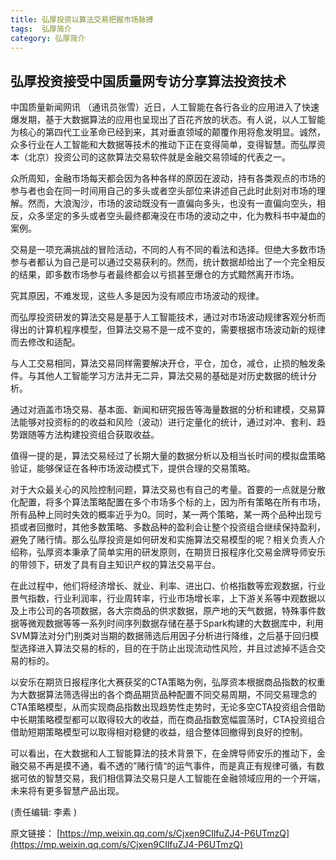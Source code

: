```yaml
---
title: 弘厚投资以算法交易把握市场脉搏
tags:  弘厚简介
category: 弘厚简介
---
```


## 弘厚投资接受中国质量网专访分享算法投资技术


  中国质量新闻网讯 （通讯员张雪）近日，人工智能在各行各业的应用进入了快速爆发期，基于大数据算法的应用也呈现出了百花齐放的状态。有人说，以人工智能为核心的第四代工业革命已经到来，其对垂直领域的颠覆作用将愈发明显。诚然，众多行业在人工智能和大数据等技术的推动下正在变得简单，变得智慧。而弘厚资本（北京）投资公司的这款算法交易软件就是金融交易领域的代表之一。

  众所周知，金融市场每天都会因为各种各样的原因在波动，持有各类观点的市场的参与者也会在同一时间用自己的多头或者空头部位来讲述自己此时此刻对市场的理解。然而，大浪淘沙，市场的波动既没有一直偏向多头，也没有一直偏向空头，相反，众多坚定的多头或者空头最终都淹没在市场的波动之中，化为教科书中凝血的案例。

  交易是一项充满挑战的冒险活动，不同的人有不同的看法和选择。但绝大多数市场参与者都认为自己是可以通过交易获利的。然而，统计数据却给出了一个完全相反的结果，即多数市场参与者最终都会以亏损甚至爆仓的方式黯然离开市场。

  究其原因，不难发现，这些人多是因为没有顺应市场波动的规律。

  而弘厚投资研发的算法交易是基于人工智能技术，通过对市场波动规律客观分析而得出的计算机程序模型，但算法交易不是一成不变的，需要根据市场波动新的规律而去修改和适配。

  与人工交易相同，算法交易同样需要解决开仓，平仓，加仓，减仓，止损的触发条件。与其他人工智能学习方法并无二异，算法交易的基础是对历史数据的统计分析。

  通过对涵盖市场交易、基本面、新闻和研究报告等海量数据的分析和建模，交易算法能够对投资标的的收益和风险（波动）进行定量化的统计，通过对冲、套利、趋势跟随等方法构建投资组合获取收益。

  值得一提的是，算法交易经过了长期大量的数据分析以及相当长时间的模拟盘策略验证，能够保证在各种市场波动模式下，提供合理的交易策略。

  对于大众最关心的风险控制问题，算法交易也有自己的考量。首要的一点就是分散化配置，将多个算法策略配置在多个市场多个标的上，因为所有策略在所有市场，所有品种上同时失效的概率近乎为0。同时，某一两个策略，某一两个品种出现亏损或者回撤时，其他多数策略、多数品种的盈利会让整个投资组合继续保持盈利，避免了赌行情。那么弘厚投资是如何研发和实施算法交易模型的呢？相关负责人介绍称，弘厚资本秉承了简单实用的研发原则，在期货日报程序化交易金牌导师安乐的带领下，研发了具有自主知识产权的算法交易平台。

  在此过程中，他们将经济增长、就业、利率、进出口、价格指数等宏观数据，行业景气指数，行业利润率，行业周转率，行业市场增长率，上下游关系等中观数据以及上市公司的各项数据，各大宗商品的供求数据，原产地的天气数据，特殊事件数据等微观数据等等一系列时间序列数据存储在基于Spark构建的大数据库中，利用SVM算法对分门别类对当期的数据筛选后用因子分析进行降维，之后基于回归模型选择进入算法交易的标的，目的在于防止出现流动性风险，并且过滤掉不适合交易的标的。

  以安乐在期货日报程序化大赛获奖的CTA策略为例，弘厚资本根据商品指数的权重为大数据算法筛选得出的各个商品期货品种配置不同交易周期，不同交易理念的CTA策略模型，从而实现商品指数出现趋势性走势时，无论多空CTA投资组合借助中长期策略模型都可以取得较大的收益，而在商品指数宽幅震荡时，CTA投资组合借助短期策略模型可以取得相对稳健的收益，组合整体回撤得到良好的控制。

  可以看出，在大数据和人工智能算法的技术背景下，在金牌导师安乐的推动下，金融交易不再是摸不通，看不透的”赌行情“的运气事件，而是真正有规律可循，有数据可依的智慧交易，我们相信算法交易只是人工智能在金融领域应用的一个开端，未来将有更多智慧产品出现。

  (责任编辑: 李素 )
  
  原文链接：
  [https://mp.weixin.qq.com/s/Cjxen9CIlfuZJ4-P6UTmzQ](https://mp.weixin.qq.com/s/Cjxen9CIlfuZJ4-P6UTmzQ)


